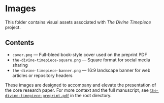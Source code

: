 # Images

This folder contains visual assets associated with *The Divine Timepiece* project.

## Contents

- `cover.png` — Full-bleed book-style cover used on the preprint PDF
- `the-divine-timepiece-square.png` — Square format for social media sharing
- `the-divine-timepiece-banner.png` — 16:9 landscape banner for web articles or repository headers

These images are designed to accompany and elevate the presentation of the core research paper.
For more context and the full manuscript, see [`the-divine-timepiece-preprint.pdf`](../the-divine-timepiece-preprint.pdf) in the root directory.

